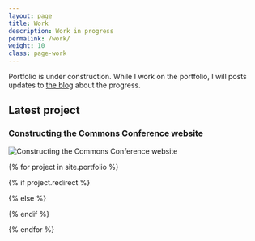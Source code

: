 ```yaml
---
layout: page
title: Work
description: Work in progress
permalink: /work/
weight: 10
class: page-work
---
```



Portfolio is under construction. While I work on the portfolio, I will posts updates to <a href="/blog/">the blog</a> about the progress.

<h2>Latest project</h2>

<h3><a href="http://constructingthecommons.com/">Constructing the Commons Conference website</a></h3>
<picture>
  <!-- wide crop -->
  <!--[if IE 9]><video style="display: none;"><![endif]-->
  <source
    media="(min-width: 600px)"
    srcset="http://res.cloudinary.com/kiux/image/upload/c_fill,q_873,w_1440,bo_1px_solid_black/constructing-the-commons-01_bacwkf.png 600w,
            http://res.cloudinary.com/kiux/image/upload/c_fill,q_873,w_1440,bo_1px_solid_black/constructing-the-commons-01_bacwkf.png 1200w"
    sizes="100vw" />
  <!--[if IE 9]></video><![endif]-->
  <!-- standard crop -->
  <img
    srcset="http://res.cloudinary.com/kiux/image/upload/f_auto,q_243,w_400/constructing-the-commons-01_bacwkf.png 400w,
            http://res.cloudinary.com/kiux/image/upload/f_auto,q_485,w_800/constructing-the-commons-01_bacwkf.png 800w"
    src="http://res.cloudinary.com/kiux/image/upload/f_auto,q_243,w_400/constructing-the-commons-01_bacwkf.png"
    alt="Constructing the Commons Conference website"
    sizes="100vw" />
</picture>


{% for project in site.portfolio %}

{% if project.redirect %}
<!-- <div class="project">
    <div class="thumbnail">
        <a href="{{ project.redirect }}" target="_blank">
        {% if project.img %}
        <img class="thumbnail" src="{{ project.img }}"/>
        {% else %}
        <div class="thumbnail blankbox"></div>
        {% endif %}
        <span>
            <h1>{{ project.title }}</h1>
            <br/>
            <p>{{ project.description }}</p>
        </span>
        </a>
    </div>
</div> -->
{% else %}

<!-- <div class="project ">
    <div class="thumbnail">
        <a href="{{ site.baseurl }}{{ project.id }}">
        {% if project.img %}
        <img class="thumbnail" src="{{ project.img }}"/>
        {% else %}
        <div class="thumbnail blankbox"></div>
        {% endif %}
        <span>
            <h1>{{ project.title }}</h1>
            <br/>
            <p>{{ project.description }}</p>
        </span>
        </a>
    </div>
</div> -->

{% endif %}

{% endfor %}
